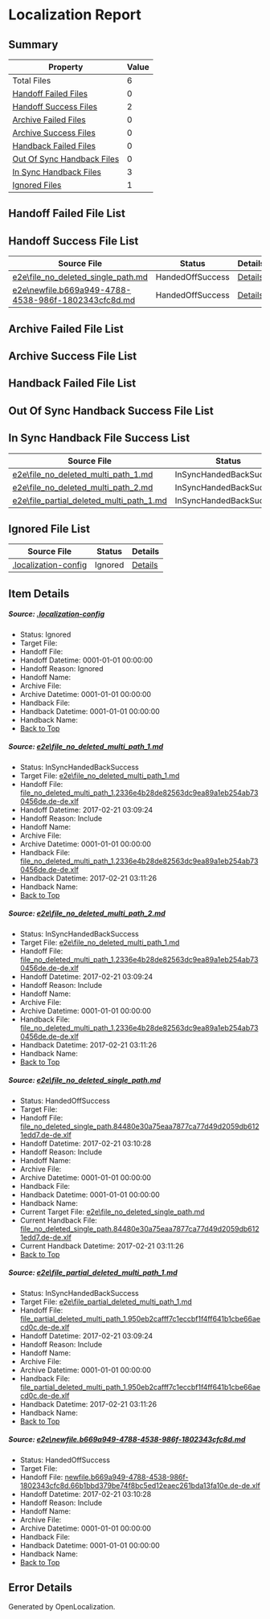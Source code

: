 # <a name='report-top'></a> Localization Report

## Summary
 Property | Value 
 -------- | ----- 
 Total Files | 6
[ Handoff Failed Files ](#handoff-failed-list)| 0
[ Handoff Success Files ](#handoff-success-list)| 2
[ Archive Failed Files ](#archive-failed-list)| 0
[ Archive Success Files ](#archive-success-list)| 0
[ Handback Failed Files ](#handback-failed-list)| 0
[ Out Of Sync Handback Files ](#outofsync-handback-success-list)| 0
[ In Sync Handback Files ](#insync-handback-success-list)| 3
[ Ignored Files ](#ignored-list)| 1

## <a name='handoff-failed-list'></a> Handoff Failed File List

## <a name='handoff-success-list'></a> Handoff Success File List
 Source File | Status | Details 
 ----------- | ------ | ------- 
 [e2e\file_no_deleted_single_path.md](https://github.com/OpenLocalizationTestOrg/ol-test4/blob/268fe81e0fa88c241c4a6d51acc6b09b2d58fea2/e2e/file_no_deleted_single_path.md) | HandedOffSuccess | [Details](#a9fbf3cfef2d9148ddd67c14356b03fab36a9e183)
 [e2e\newfile.b669a949-4788-4538-986f-1802343cfc8d.md](https://github.com/OpenLocalizationTestOrg/ol-test4/blob/268fe81e0fa88c241c4a6d51acc6b09b2d58fea2/e2e/newfile.b669a949-4788-4538-986f-1802343cfc8d.md) | HandedOffSuccess | [Details](#1f708823e1fc7947e09399d07f53d9d8baada76d5)

## <a name='archive-failed-list'></a> Archive Failed File List

## <a name='archive-success-list'></a> Archive Success File List

## <a name='handback-failed-list'></a> Handback Failed File List

## <a name='outofsync-handback-success-list'></a> Out Of Sync Handback Success File List

## <a name='insync-handback-success-list'></a> In Sync Handback File Success List
 Source File | Status | Details 
 ----------- | ------ | ------- 
 [e2e\file_no_deleted_multi_path_1.md](https://github.com/OpenLocalizationTestOrg/ol-test4/blob/591aae249fa9ceee21f732f652bcddc3858df60b/e2e/file_no_deleted_multi_path_1.md) | InSyncHandedBackSuccess | [Details](#8ad4c78f0806db6b94e933f59ea5856b8a63e6771)
 [e2e\file_no_deleted_multi_path_2.md](https://github.com/OpenLocalizationTestOrg/ol-test4/blob/268fe81e0fa88c241c4a6d51acc6b09b2d58fea2/e2e/file_no_deleted_multi_path_2.md) | InSyncHandedBackSuccess | [Details](#8ad4c78f0806db6b94e933f59ea5856b8a63e6772)
 [e2e\file_partial_deleted_multi_path_1.md](https://github.com/OpenLocalizationTestOrg/ol-test4/blob/591aae249fa9ceee21f732f652bcddc3858df60b/e2e/file_partial_deleted_multi_path_1.md) | InSyncHandedBackSuccess | [Details](#f93548df3cab4ffe42d204fd489390f17d3ab0154)

## <a name='ignored-list'></a> Ignored File List
 Source File | Status | Details 
 ----------- | ------ | ------- 
 [.localization-config](https://github.com/OpenLocalizationTestOrg/ol-test4/blob/268fe81e0fa88c241c4a6d51acc6b09b2d58fea2/.localization-config) | Ignored | [Details](#cb0632cf59c1387fc1742bfb9fa3c47f87e2e5c90)

## Item Details
##### <a name='cb0632cf59c1387fc1742bfb9fa3c47f87e2e5c90'></a> Source: [.localization-config](https://github.com/OpenLocalizationTestOrg/ol-test4/blob/268fe81e0fa88c241c4a6d51acc6b09b2d58fea2/.localization-config)
* Status: Ignored
* Target File: 
* Handoff File: 
* Handoff Datetime: 0001-01-01 00:00:00
* Handoff Reason: Ignored
* Handoff Name: 
* Archive File: 
* Archive Datetime: 0001-01-01 00:00:00
* Handback File: 
* Handback Datetime: 0001-01-01 00:00:00
* Handback Name: 
* [Back to Top](#report-top)

##### <a name='8ad4c78f0806db6b94e933f59ea5856b8a63e6771'></a> Source: [e2e\file_no_deleted_multi_path_1.md](https://github.com/OpenLocalizationTestOrg/ol-test4/blob/591aae249fa9ceee21f732f652bcddc3858df60b/e2e/file_no_deleted_multi_path_1.md)
* Status: InSyncHandedBackSuccess
* Target File: [e2e\file_no_deleted_multi_path_1.md](https://github.com/OpenLocalizationTestOrg/ol-test4-dede/blob/04e584f9bdebc73931d50463866c3deff2fc4dbd/e2e/file_no_deleted_multi_path_1.md)
* Handoff File: [file_no_deleted_multi_path_1.2336e4b28de82563dc9ea89a1eb254ab730456de.de-de.xlf](https://github.com/OpenLocalizationTestOrg/ol-test4-handoff/blob/88231388cd80cd97a068d5a78a5c8a3a660bf68d/ol-handoff/OpenLocalizationTestOrg/ol-test4-dede/xinjiang/mt/file_no_deleted_multi_path_1.2336e4b28de82563dc9ea89a1eb254ab730456de.de-de.xlf)
* Handoff Datetime: 2017-02-21 03:09:24
* Handoff Reason: Include
* Handoff Name: 
* Archive File: 
* Archive Datetime: 0001-01-01 00:00:00
* Handback File: [file_no_deleted_multi_path_1.2336e4b28de82563dc9ea89a1eb254ab730456de.de-de.xlf](https://github.com/OpenLocalizationTestOrg/ol-test4-handback/blob/9a0b269c1ea764576724d2b7552f011957e20acf/ol-handback/OpenLocalizationTestOrg/ol-test4-dede/xinjiang/mt/file_no_deleted_multi_path_1.2336e4b28de82563dc9ea89a1eb254ab730456de.de-de.xlf)
* Handback Datetime: 2017-02-21 03:11:26
* Handback Name: 
* [Back to Top](#report-top)

##### <a name='8ad4c78f0806db6b94e933f59ea5856b8a63e6772'></a> Source: [e2e\file_no_deleted_multi_path_2.md](https://github.com/OpenLocalizationTestOrg/ol-test4/blob/268fe81e0fa88c241c4a6d51acc6b09b2d58fea2/e2e/file_no_deleted_multi_path_2.md)
* Status: InSyncHandedBackSuccess
* Target File: [e2e\file_no_deleted_multi_path_1.md](https://github.com/OpenLocalizationTestOrg/ol-test4-dede/blob/04e584f9bdebc73931d50463866c3deff2fc4dbd/e2e/file_no_deleted_multi_path_1.md)
* Handoff File: [file_no_deleted_multi_path_1.2336e4b28de82563dc9ea89a1eb254ab730456de.de-de.xlf](https://github.com/OpenLocalizationTestOrg/ol-test4-handoff/blob/88231388cd80cd97a068d5a78a5c8a3a660bf68d/ol-handoff/OpenLocalizationTestOrg/ol-test4-dede/xinjiang/mt/file_no_deleted_multi_path_1.2336e4b28de82563dc9ea89a1eb254ab730456de.de-de.xlf)
* Handoff Datetime: 2017-02-21 03:09:24
* Handoff Reason: Include
* Handoff Name: 
* Archive File: 
* Archive Datetime: 0001-01-01 00:00:00
* Handback File: [file_no_deleted_multi_path_1.2336e4b28de82563dc9ea89a1eb254ab730456de.de-de.xlf](https://github.com/OpenLocalizationTestOrg/ol-test4-handback/blob/9a0b269c1ea764576724d2b7552f011957e20acf/ol-handback/OpenLocalizationTestOrg/ol-test4-dede/xinjiang/mt/file_no_deleted_multi_path_1.2336e4b28de82563dc9ea89a1eb254ab730456de.de-de.xlf)
* Handback Datetime: 2017-02-21 03:11:26
* Handback Name: 
* [Back to Top](#report-top)

##### <a name='a9fbf3cfef2d9148ddd67c14356b03fab36a9e183'></a> Source: [e2e\file_no_deleted_single_path.md](https://github.com/OpenLocalizationTestOrg/ol-test4/blob/268fe81e0fa88c241c4a6d51acc6b09b2d58fea2/e2e/file_no_deleted_single_path.md)
* Status: HandedOffSuccess
* Target File: 
* Handoff File: [file_no_deleted_single_path.84480e30a75eaa7877ca77d49d2059db6121edd7.de-de.xlf](https://github.com/OpenLocalizationTestOrg/ol-test4-handoff/blob/21aed32622563efffb743ec59027535d7f540eec/ol-handoff/OpenLocalizationTestOrg/ol-test4-dede/xinjiang/mt/file_no_deleted_single_path.84480e30a75eaa7877ca77d49d2059db6121edd7.de-de.xlf)
* Handoff Datetime: 2017-02-21 03:10:28
* Handoff Reason: Include
* Handoff Name: 
* Archive File: 
* Archive Datetime: 0001-01-01 00:00:00
* Handback File: 
* Handback Datetime: 0001-01-01 00:00:00
* Handback Name: 
* Current Target File: [e2e\file_no_deleted_single_path.md](https://github.com/OpenLocalizationTestOrg/ol-test4-dede/blob/04e584f9bdebc73931d50463866c3deff2fc4dbd/e2e/file_no_deleted_single_path.md)
* Current Handback File: [file_no_deleted_single_path.84480e30a75eaa7877ca77d49d2059db6121edd7.de-de.xlf](https://github.com/OpenLocalizationTestOrg/ol-test4-handback/blob/9a0b269c1ea764576724d2b7552f011957e20acf/ol-handback/OpenLocalizationTestOrg/ol-test4-dede/xinjiang/mt/file_no_deleted_single_path.84480e30a75eaa7877ca77d49d2059db6121edd7.de-de.xlf)
* Current Handback Datetime: 2017-02-21 03:11:26
* [Back to Top](#report-top)

##### <a name='f93548df3cab4ffe42d204fd489390f17d3ab0154'></a> Source: [e2e\file_partial_deleted_multi_path_1.md](https://github.com/OpenLocalizationTestOrg/ol-test4/blob/591aae249fa9ceee21f732f652bcddc3858df60b/e2e/file_partial_deleted_multi_path_1.md)
* Status: InSyncHandedBackSuccess
* Target File: [e2e\file_partial_deleted_multi_path_1.md](https://github.com/OpenLocalizationTestOrg/ol-test4-dede/blob/04e584f9bdebc73931d50463866c3deff2fc4dbd/e2e/file_partial_deleted_multi_path_1.md)
* Handoff File: [file_partial_deleted_multi_path_1.950eb2cafff7c1eccbf1f4ff641b1cbe66aecd0c.de-de.xlf](https://github.com/OpenLocalizationTestOrg/ol-test4-handoff/blob/88231388cd80cd97a068d5a78a5c8a3a660bf68d/ol-handoff/OpenLocalizationTestOrg/ol-test4-dede/xinjiang/mt/file_partial_deleted_multi_path_1.950eb2cafff7c1eccbf1f4ff641b1cbe66aecd0c.de-de.xlf)
* Handoff Datetime: 2017-02-21 03:09:24
* Handoff Reason: Include
* Handoff Name: 
* Archive File: 
* Archive Datetime: 0001-01-01 00:00:00
* Handback File: [file_partial_deleted_multi_path_1.950eb2cafff7c1eccbf1f4ff641b1cbe66aecd0c.de-de.xlf](https://github.com/OpenLocalizationTestOrg/ol-test4-handback/blob/9a0b269c1ea764576724d2b7552f011957e20acf/ol-handback/OpenLocalizationTestOrg/ol-test4-dede/xinjiang/mt/file_partial_deleted_multi_path_1.950eb2cafff7c1eccbf1f4ff641b1cbe66aecd0c.de-de.xlf)
* Handback Datetime: 2017-02-21 03:11:26
* Handback Name: 
* [Back to Top](#report-top)

##### <a name='1f708823e1fc7947e09399d07f53d9d8baada76d5'></a> Source: [e2e\newfile.b669a949-4788-4538-986f-1802343cfc8d.md](https://github.com/OpenLocalizationTestOrg/ol-test4/blob/268fe81e0fa88c241c4a6d51acc6b09b2d58fea2/e2e/newfile.b669a949-4788-4538-986f-1802343cfc8d.md)
* Status: HandedOffSuccess
* Target File: 
* Handoff File: [newfile.b669a949-4788-4538-986f-1802343cfc8d.66b1bbd379be74f8bc5ed12eaec261bda13fa10e.de-de.xlf](https://github.com/OpenLocalizationTestOrg/ol-test4-handoff/blob/21aed32622563efffb743ec59027535d7f540eec/ol-handoff/OpenLocalizationTestOrg/ol-test4-dede/xinjiang/mt/newfile.b669a949-4788-4538-986f-1802343cfc8d.66b1bbd379be74f8bc5ed12eaec261bda13fa10e.de-de.xlf)
* Handoff Datetime: 2017-02-21 03:10:28
* Handoff Reason: Include
* Handoff Name: 
* Archive File: 
* Archive Datetime: 0001-01-01 00:00:00
* Handback File: 
* Handback Datetime: 0001-01-01 00:00:00
* Handback Name: 
* [Back to Top](#report-top)


## Error Details

Generated by OpenLocalization.
